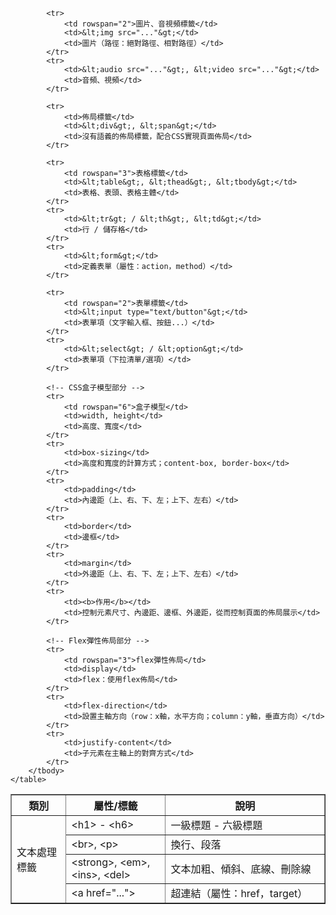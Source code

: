 <div>
<table border="1" cellspacing="0" cellpadding="8" align="center">
        <thead>
            <tr>
                <th width="120">類別</th>
                <th width="200">屬性/標籤</th>
                <th width="400">說明</th>
            </tr>
        </thead>
        <tbody>
            <!-- HTML標籤部分 -->
            <tr>
                <td rowspan="4">文本處理標籤</td>
                <td>&lt;h1&gt; - &lt;h6&gt;</td>
                <td>一級標題 - 六級標題</td>
            </tr>
            <tr>
                <td>&lt;br&gt;, &lt;p&gt;</td>
                <td>換行、段落</td>
            </tr>
            <tr>
                <td>&lt;strong&gt;, &lt;em&gt;, &lt;ins&gt;, &lt;del&gt;</td>
                <td>文本加粗、傾斜、底線、刪除線</td>
            </tr>
            <tr>
                <td>&lt;a href="..."&gt;</td>
                <td>超連結（屬性：href，target）</td>
            </tr>
            
            <tr>
                <td rowspan="2">圖片、音視頻標籤</td>
                <td>&lt;img src="..."&gt;</td>
                <td>圖片（路徑：絕對路徑、相對路徑）</td>
            </tr>
            <tr>
                <td>&lt;audio src="..."&gt;, &lt;video src="..."&gt;</td>
                <td>音頻、視頻</td>
            </tr>
            
            <tr>
                <td>佈局標籤</td>
                <td>&lt;div&gt;, &lt;span&gt;</td>
                <td>沒有語義的佈局標籤，配合CSS實現頁面佈局</td>
            </tr>
            
            <tr>
                <td rowspan="3">表格標籤</td>
                <td>&lt;table&gt;, &lt;thead&gt;, &lt;tbody&gt;</td>
                <td>表格、表頭、表格主體</td>
            </tr>
            <tr>
                <td>&lt;tr&gt; / &lt;th&gt;, &lt;td&gt;</td>
                <td>行 / 儲存格</td>
            </tr>
            <tr>
                <td>&lt;form&gt;</td>
                <td>定義表單（屬性：action，method）</td>
            </tr>
            
            <tr>
                <td rowspan="2">表單標籤</td>
                <td>&lt;input type="text/button"&gt;</td>
                <td>表單項（文字輸入框、按鈕...）</td>
            </tr>
            <tr>
                <td>&lt;select&gt; / &lt;option&gt;</td>
                <td>表單項（下拉清單/選項）</td>
            </tr>

            <!-- CSS盒子模型部分 -->
            <tr>
                <td rowspan="6">盒子模型</td>
                <td>width, height</td>
                <td>高度、寬度</td>
            </tr>
            <tr>
                <td>box-sizing</td>
                <td>高度和寬度的計算方式；content-box, border-box</td>
            </tr>
            <tr>
                <td>padding</td>
                <td>內邊距（上、右、下、左；上下、左右）</td>
            </tr>
            <tr>
                <td>border</td>
                <td>邊框</td>
            </tr>
            <tr>
                <td>margin</td>
                <td>外邊距（上、右、下、左；上下、左右）</td>
            </tr>
            <tr>
                <td><b>作用</b></td>
                <td>控制元素尺寸、內邊距、邊框、外邊距，從而控制頁面的佈局展示</td>
            </tr>

            <!-- Flex彈性佈局部分 -->
            <tr>
                <td rowspan="3">flex彈性佈局</td>
                <td>display</td>
                <td>flex：使用flex佈局</td>
            </tr>
            <tr>
                <td>flex-direction</td>
                <td>設置主軸方向（row：x軸，水平方向；column：y軸，垂直方向）</td>
            </tr>
            <tr>
                <td>justify-content</td>
                <td>子元素在主軸上的對齊方式</td>
            </tr>
        </tbody>
    </table>
</div>
